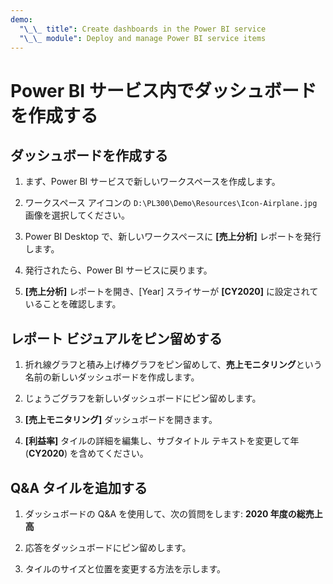 ```yaml
---
demo:
  "\_\_ title": Create dashboards in the Power BI service
  "\_\_ module": Deploy and manage Power BI service items
---
```

# Power BI サービス内でダッシュボードを作成する

## ダッシュボードを作成する

1. まず、Power BI サービスで新しいワークスペースを作成します。

1. ワークスペース アイコンの `D:\PL300\Demo\Resources\Icon-Airplane.jpg` 画像を選択してください。

1. Power BI Desktop で、新しいワークスペースに **[売上分析]** レポートを発行します。

1. 発行されたら、Power BI サービスに戻ります。

1. **[売上分析]** レポートを開き、[Year] スライサーが **[CY2020]** に設定されていることを確認します。

## レポート ビジュアルをピン留めする

1. 折れ線グラフと積み上げ棒グラフをピン留めして、**売上モニタリング**という名前の新しいダッシュボードを作成します。

1. じょうごグラフを新しいダッシュボードにピン留めします。

1. **[売上モニタリング]** ダッシュボードを開きます。

1. **[利益率]** タイルの詳細を編集し、サブタイトル テキストを変更して年 (**CY2020**) を含めてください。

## Q&A タイルを追加する

1. ダッシュボードの Q&A を使用して、次の質問をします: **2020 年度の総売上高**

1. 応答をダッシュボードにピン留めします。

1. タイルのサイズと位置を変更する方法を示します。
